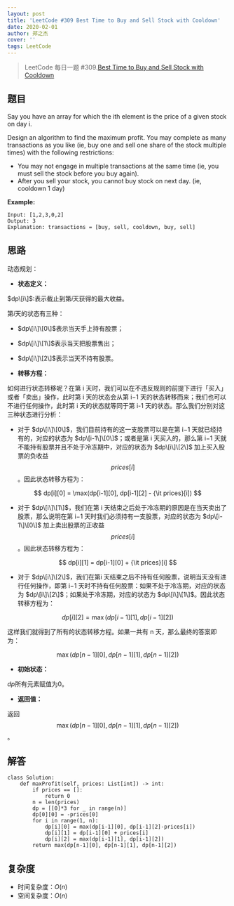 ```yaml
---
layout: post
title: 'LeetCode #309 Best Time to Buy and Sell Stock with Cooldown'
date: 2020-02-01
author: 郑之杰
cover: ''
tags: LeetCode
---
```


> LeetCode 每日一题 #309.[Best Time to Buy and Sell Stock with Cooldown](https://leetcode-cn.com/problems/best-time-to-buy-and-sell-stock-with-cooldown/)

## 题目
Say you have an array for which the ith element is the price of a given stock on day i.

Design an algorithm to find the maximum profit. You may complete as many transactions as you like (ie, buy one and sell one share of the stock multiple times) with the following restrictions:

- You may not engage in multiple transactions at the same time (ie, you must sell the stock before you buy again).
- After you sell your stock, you cannot buy stock on next day. (ie, cooldown 1 day)

**Example:**
```
Input: [1,2,3,0,2]
Output: 3 
Explanation: transactions = [buy, sell, cooldown, buy, sell]
```

## 思路
动态规划：

- **状态定义：**

$dp\[i\]$:表示截止到第$i$天获得的最大收益。

第$i$天的状态有三种：
- $dp\[i\]\[0\]$表示当天手上持有股票；
- $dp\[i\]\[1\]$表示当天把股票售出；
- $dp\[i\]\[2\]$表示当天不持有股票。

- **转移方程：**

如何进行状态转移呢？在第 i 天时，我们可以在不违反规则的前提下进行「买入」或者「卖出」操作，此时第 i 天的状态会从第 i−1 天的状态转移而来；我们也可以不进行任何操作，此时第 i 天的状态就等同于第 i-1 天的状态。那么我们分别对这三种状态进行分析：

- 对于 $dp\[i\]\[0\]$，我们目前持有的这一支股票可以是在第 i−1 天就已经持有的，对应的状态为 $dp\[i-1\]\[0\]$；或者是第 i 天买入的，那么第 i−1 天就不能持有股票并且不处于冷冻期中，对应的状态为 $dp\[i\]\[2\]$ 加上买入股票的负收益 $$prices[i]$$。因此状态转移方程为：

$$ dp[i][0] = \max(dp[i-1][0], dp[i-1][2] - {\it prices}[i]) $$

- 对于 $dp\[i\]\[1\]$，我们在第 i 天结束之后处于冷冻期的原因是在当天卖出了股票，那么说明在第 i−1 天时我们必须持有一支股票，对应的状态为 $dp\[i-1\]\[0\]$ 加上卖出股票的正收益 $$prices[i]$$。因此状态转移方程为：

$$ dp[i][1] = dp[i-1][0] + {\it prices}[i] $$

- 对于 $dp\[i\]\[2\]$，我们在第i 天结束之后不持有任何股票，说明当天没有进行任何操作，即第 i−1 天时不持有任何股票：如果不处于冷冻期，对应的状态为 $dp\[i\]\[2\]$；如果处于冷冻期，对应的状态为 $dp\[i\]\[1\]$。因此状态转移方程为：

$$ dp[i][2] = \max(dp[i-1][1], dp[i-1][2]) $$

这样我们就得到了所有的状态转移方程。如果一共有 n 天，那么最终的答案即为：

$$ \max(dp[n-1][0], dp[n-1][1], dp[n-1][2]) $$

- **初始状态：**

$dp$所有元素赋值为0。

- **返回值：**

返回$$ \max(dp[n-1][0], dp[n-1][1], dp[n-1][2]) $$。

## 解答
```
class Solution:
    def maxProfit(self, prices: List[int]) -> int:
        if prices == []:
            return 0
        n = len(prices)
        dp = [[0]*3 for _ in range(n)]
        dp[0][0] = -prices[0]
        for i in range(1, n):
            dp[i][0] = max(dp[i-1][0], dp[i-1][2]-prices[i])
            dp[i][1] = dp[i-1][0] + prices[i]
            dp[i][2] = max(dp[i-1][1], dp[i-1][2])
        return max(dp[n-1][0], dp[n-1][1], dp[n-1][2])
```

## 复杂度
- 时间复杂度：$O(n)$
- 空间复杂度：$O(n)$